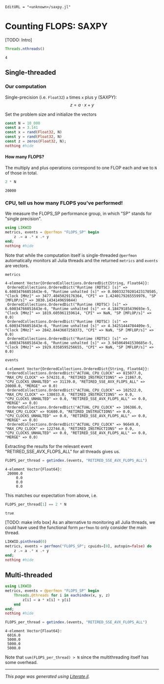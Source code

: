 ```@meta
EditURL = "<unknown>/saxpy.jl"
```

# Counting FLOPS: SAXPY

[TODO: Intro]

````julia
Threads.nthreads()
````

````
4
````

## Single-threaded
### Our computation
Single-precision (i.e. `Float32`) `a` times `x` plus y (SAXPY):
$$ z = a \cdot x + y $$

Set the problem size and initialize the vectors

````julia
const N = 10_000
const a = 3.141
const x = rand(Float32, N)
const y = rand(Float32, N)
const z = zeros(Float32, N);
nothing #hide
````

#### How many FLOPS?
The multiply and plus operations correspond to one FLOP each and we to `N` of those in total.

````julia
2 * N
````

````
20000
````

### CPU, tell us how many FLOPS you've performed!
We measure the FLOPS_SP performance group, in which "SP" stands for "single precision".

````julia
using LIKWID
metrics, events = @perfmon "FLOPS_SP" begin
    z .= a .* x .+ y
end;
nothing #hide
````

Note that while the computation itself is single-threaded `@perfmon` automatically monitors all Julia threads and the returned `metrics` and `events` are vectors.

````julia
metrics
````

````
4-element Vector{OrderedCollections.OrderedDict{String, Float64}}:
 OrderedCollections.OrderedDict("Runtime (RDTSC) [s]" => 6.60034766051643e-6, "Runtime unhalted [s]" => 0.00033270201423170505, "Clock [MHz]" => 3477.4045029176364, "CPI" => 1.4240179265559976, "SP [MFLOP/s]" => 3030.1434149659844)
 OrderedCollections.OrderedDict("Runtime (RDTSC) [s]" => 6.60034766051643e-6, "Runtime unhalted [s]" => 4.18479185439693e-5, "Clock [MHz]" => 1819.605961159614, "CPI" => NaN, "SP [MFLOP/s]" => 0.0)
 OrderedCollections.OrderedDict("Runtime (RDTSC) [s]" => 6.60034766051643e-6, "Runtime unhalted [s]" => 4.34251444784409e-5, "Clock [MHz]" => 2842.8443607258373, "CPI" => NaN, "SP [MFLOP/s]" => 0.0)
 OrderedCollections.OrderedDict("Runtime (RDTSC) [s]" => 6.60034766051643e-6, "Runtime unhalted [s]" => 3.945064941530685e-5, "Clock [MHz]" => 1929.0358595256655, "CPI" => NaN, "SP [MFLOP/s]" => 0.0)
````

````julia
events
````

````
4-element Vector{OrderedCollections.OrderedDict{String, Float64}}:
 OrderedCollections.OrderedDict("ACTUAL_CPU_CLOCK" => 815077.0, "MAX_CPU_CLOCK" => 574231.0, "RETIRED_INSTRUCTIONS" => 21867.0, "CPU_CLOCKS_UNHALTED" => 31139.0, "RETIRED_SSE_AVX_FLOPS_ALL" => 20000.0, "MERGE" => 0.0)
 OrderedCollections.OrderedDict("ACTUAL_CPU_CLOCK" => 102522.0, "MAX_CPU_CLOCK" => 138033.0, "RETIRED_INSTRUCTIONS" => 0.0, "CPU_CLOCKS_UNHALTED" => 0.0, "RETIRED_SSE_AVX_FLOPS_ALL" => 0.0, "MERGE" => 0.0)
 OrderedCollections.OrderedDict("ACTUAL_CPU_CLOCK" => 106386.0, "MAX_CPU_CLOCK" => 91680.0, "RETIRED_INSTRUCTIONS" => 0.0, "CPU_CLOCKS_UNHALTED" => 0.0, "RETIRED_SSE_AVX_FLOPS_ALL" => 0.0, "MERGE" => 0.0)
 OrderedCollections.OrderedDict("ACTUAL_CPU_CLOCK" => 96649.0, "MAX_CPU_CLOCK" => 122744.0, "RETIRED_INSTRUCTIONS" => 0.0, "CPU_CLOCKS_UNHALTED" => 0.0, "RETIRED_SSE_AVX_FLOPS_ALL" => 0.0, "MERGE" => 0.0)
````

Extracting the results for the relevant event "RETIRED\_SSE\_AVX\_FLOPS\_ALL" for all threads gives us.

````julia
FLOPS_per_thread = getindex.(events, "RETIRED_SSE_AVX_FLOPS_ALL")
````

````
4-element Vector{Float64}:
 20000.0
     0.0
     0.0
     0.0
````

This matches our expectation from above, i.e.

````julia
FLOPS_per_thread[1] == 2 * N
````

````
true
````

[TODO: make info box] As an alternative to monitoring all Julia threads, we could have used the functional form `perfmon` to only consider the main thread.

````julia
LIKWID.pinthread(0)
metrics, events = perfmon("FLOPS_SP"; cpuids=[0], autopin=false) do
    z .= a .* x .+ y
end;
nothing #hide
````

## Multi-threaded

````julia
using LIKWID
metrics, events = @perfmon "FLOPS_SP" begin
    Threads.@threads for i in eachindex(x, y, z)
        z[i] = a * x[i] + y[i]
    end
end;
nothing #hide
````

````julia
FLOPS_per_thread = getindex.(events, "RETIRED_SSE_AVX_FLOPS_ALL")
````

````
4-element Vector{Float64}:
 6016.0
 5000.0
 5000.0
 5000.0
````

Note that `sum(FLOPS_per_thread) > N` since the multithreading itself has some overhead.

---

*This page was generated using [Literate.jl](https://github.com/fredrikekre/Literate.jl).*


